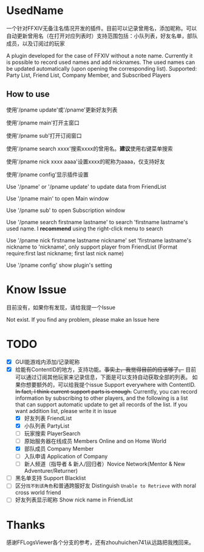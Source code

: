 # UsedName

一个针对FFXIV无备注名情况开发的插件。目前可以记录曾用名，添加昵称。可以自动更新曾用名（在打开对应列表时）支持范围包括：小队列表，好友名单，部队成员，以及订阅过的玩家

A plugin developed for the case of FFXIV without a note name. Currently it is possible to record used names and add nicknames. The used names can be updated automatically (upon opening the corresponding list). Supported: Party List, Friend List, Company Member, and Subscribed Players

## How to use

使用'/pname update'或'/pname'更新好友列表

使用'/pname main'打开主窗口

使用'/pname sub'打开订阅窗口

使用'/pname search xxxx'搜索xxxx的曾用名。**建议**使用右键菜单搜索

使用'/pname nick xxxx aaaa'设置xxxx的昵称为aaaa，仅支持好友

使用'/pname config'显示插件设置

Use '/pname' or '/pname update' to update data from FriendList

Use '/pname main' to open Main window

Use '/pname sub' to open Subscription window

Use '/pname search firstname lastname' to search 'firstname lastname's used name. I **recommend** using the right-click menu to search

Use '/pname nick firstname lastname nickname' set 'firstname lastname's nickname to 'nickname', only support player from FriendList (Format require:first last nickname; first last nick name)

Use '/pname config' show plugin's setting

# Know Issue
目前没有，如果你有发现，请给我提一个Issue 

Not exist. If you find any problem, please make an Issue here

# TODO
- [x] GUI能游戏内添加/记录昵称
- [x] 给能有ContentID的地方，支持功能。~~事实上，我觉得目前的应该够了。~~ 目前可以通过订阅其他玩家来记录信息，下面是可以支持自动获取全部的列表。 如果你想要额外的，可以给我提个issue Support everywhere with ContentID. ~~In fact, I think current support parts is enough.~~ Currently, you can record information by subscribing to other players, and the following is a list that can support automatic update to get all records of the list. If you want addition list, please write it in issue
  - [x] 好友列表 FriendList
  - [x] 小队列表 PartyList
  - [ ] 玩家搜索 PlayerSearch
  - [ ] 原始服务器在线成员 Members Online and on Home World
  - [x] 部队成员 Company Member
  - [ ] 入队申请 Application of Company
  - [ ] 新人频道（指导者 & 新人/回归者）Novice Network(Mentor & New Adventurer/Returner)
- [ ] 黑名单支持 Support Blacklist
- [ ] 区分`找不到该角色`和普通跨服好友 Distinguish `Unable to Retrieve` with noral cross world friend
- [ ] 好友列表显示昵称 Show nick name in FriendList

# Thanks
感谢FFLogsViewer各个分支的参考，还有zhouhuichen741从远路把我拽回来。
